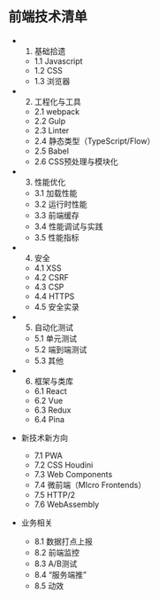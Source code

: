 # `前端技术清单`

* 1. 基础拾遗

    * 1.1 Javascript
    * 1.2 CSS
    * 1.3 浏览器

* 2. 工程化与工具

  * 2.1 webpack
  * 2.2 Gulp
  * 2.3 Linter
  * 2.4 静态类型（TypeScript/Flow）
  * 2.5 Babel
  * 2.6 CSS预处理与模块化

* 3. 性能优化

  * 3.1 加载性能
  * 3.2 运行时性能
  * 3.3 前端缓存
  * 3.4 性能调试与实践
  * 3.5 性能指标

* 4. 安全

  * 4.1 XSS
  * 4.2 CSRF
  * 4.3 CSP
  * 4.4 HTTPS
  * 4.5 安全实录

* 5. 自动化测试

  * 5.1 单元测试
  * 5.2 端到端测试
  * 5.3 其他

* 6. 框架与类库

  * 6.1 React
  * 6.2 Vue
  * 6.3 Redux
  * 6.4 Pina

* 新技术新方向

  * 7.1 PWA
  * 7.2 CSS Houdini
  * 7.3 Web Components
  * 7.4 微前端（MIcro Frontends）
  * 7.5 HTTP/2
  * 7.6 WebAssembly

* 业务相关

  * 8.1 数据打点上报
  * 8.2 前端监控
  * 8.3 A/B测试
  * 8.4 “服务端推”
  * 8.5 动效